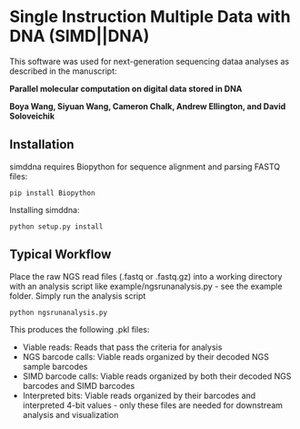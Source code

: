 # Single Instruction Multiple Data with DNA (SIMD||DNA)

This software was used for next-generation sequencing dataa analyses as described in the manuscript:

**Parallel molecular computation on digital data stored in DNA**

**Boya Wang, Siyuan Wang, Cameron Chalk, Andrew Ellington, and David Soloveichik**

## Installation

simddna requires Biopython for sequence alignment and parsing FASTQ files:

```
pip install Biopython
```

Installing simddna:

```
python setup.py install
```

## Typical Workflow

Place the raw NGS read files (.fastq or .fastq.gz) into a working directory with an analysis script like example/ngsrunanalysis.py - see the example folder. Simply run the analysis script

```
python ngsrunanalysis.py

```
This produces the following .pkl files:
- Viable reads: Reads that pass the criteria for analysis
- NGS barcode calls: Viable reads organized by their decoded NGS sample barcodes
- SIMD barcode calls: Viable reads organized by both their decoded NGS barcodes and SIMD barcodes
- Interpreted bits: Viable reads organized by their barcodes and interpreted 4-bit values - only these files are needed for downstream analysis and visualization

